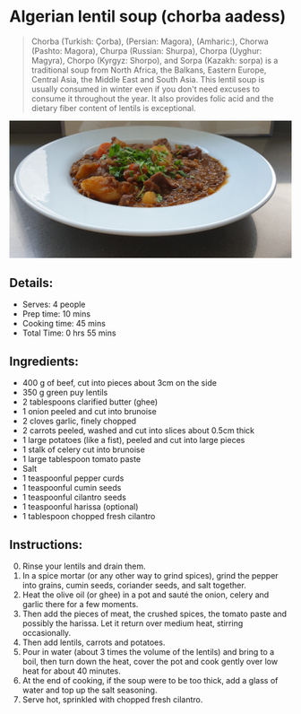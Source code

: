 # Algerian lentil soup (chorba aadess)

> Chorba (Turkish: Çorba), (Persian: Magora), (Amharic:), Chorwa (Pashto: Magora), Churpa (Russian: Shurpa), Chorpa (Uyghur: Magyra), Chorpo (Kyrgyz: Shorpo), and Sorpa (Kazakh: sorpa) is a traditional soup from North Africa, the Balkans, Eastern Europe, Central Asia, the Middle East and South Asia. This lentil soup is usually consumed in winter even if you don't need excuses to consume it throughout the year. It also provides folic acid and the dietary fiber content of lentils is exceptional.

![Algerian lentil soup](https://github.com/anamorph/recettes/blob/master/photos/fr-soupe-aux-lentilles-algerienne-01.jpg?raw=true)

## Details:
* Serves: 4 people
* Prep time: 10 mins
* Cooking time: 45 mins
* Total Time: 0 hrs 55 mins

## Ingredients:
* 400 g of beef, cut into pieces about 3cm on the side
* 350 g green puy lentils
* 2 tablespoons clarified butter (ghee)
* 1 onion peeled and cut into brunoise
* 2 cloves garlic, finely chopped
* 2 carrots peeled, washed and cut into slices about 0.5cm thick
* 1 large potatoes (like a fist), peeled and cut into large pieces
* 1 stalk of celery cut into brunoise
* 1 large tablespoon tomato paste
* Salt
* 1 teaspoonful pepper curds
* 1 teaspoonful cumin seeds
* 1 teaspoonful cilantro seeds
* 1 teaspoonful harissa (optional)
* 1 tablespoon chopped fresh cilantro

## Instructions:
0. Rinse your lentils and drain them.
1. In a spice mortar (or any other way to grind spices), grind the pepper into grains, cumin seeds, coriander seeds, and salt together.
2. Heat the olive oil (or ghee) in a pot and sauté the onion, celery and garlic there for a few moments.
3. Then add the pieces of meat, the crushed spices, the tomato paste and possibly the harissa. Let it return over medium heat, stirring occasionally.
4. Then add lentils, carrots and potatoes.
5. Pour in water (about 3 times the volume of the lentils) and bring to a boil, then turn down the heat, cover the pot and cook gently over low heat for about 40 minutes.
6. At the end of cooking, if the soup were to be too thick, add a glass of water and top up the salt seasoning.
7. Serve hot, sprinkled with chopped fresh cilantro.
